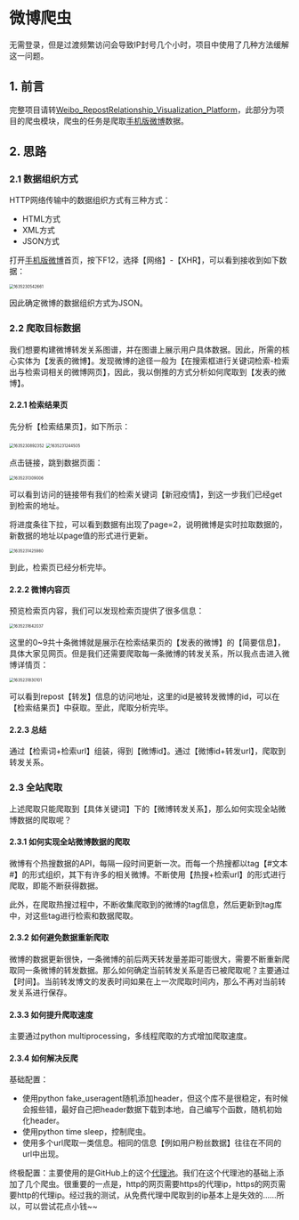 # 微博爬虫

无需登录，但是过渡频繁访问会导致IP封号几个小时，项目中使用了几种方法缓解这一问题。

## 1. 前言

完整项目请转[Weibo_RepostRelationship_Visualization_Platform](https://github.com/WIN0624/Weibo_RepostRelationship_Visualization_Platform)，此部分为项目的爬虫模块，爬虫的任务是爬取[手机版微博](https://m.weibo.cn/)数据。

## 2. 思路

### 2.1 数据组织方式

HTTP网络传输中的数据组织方式有三种方式：

* HTML方式
* XML方式
* JSON方式

打开[手机版微博](https://m.weibo.cn/)首页，按下F12，选择【网络】-【XHR】，可以看到接收到如下数据：

<img src="https://github.com/zhongshsh/Images/blob/main/1635230542661.png" alt="1635230542661" style="zoom:50%;" />

因此确定微博的数据组织方式为JSON。

### 2.2 爬取目标数据

我们想要构建微博转发关系图谱，并在图谱上展示用户具体数据。因此，所需的核心实体为【发表的微博】。发现微博的途径一般为【在搜索框进行关键词检索-检索出与检索词相关的微博网页】，因此，我以倒推的方式分析如何爬取到【发表的微博】。

#### 2.2.1 检索结果页

先分析【检索结果页】，如下所示：

<img src="https://github.com/zhongshsh/Images/blob/main/1635230892352.png" alt="1635230892352" style="zoom:50%;" />

<img src="https://github.com/zhongshsh/Images/blob/main/1635231244505.png" alt="1635231244505" style="zoom:50%;" />

点击链接，跳到数据页面：

<img src="https://github.com/zhongshsh/Images/blob/main/1635231309006.png" alt="1635231309006" style="zoom:50%;" />

可以看到访问的链接带有我们的检索关键词【新冠疫情】，到这一步我们已经get到检索的地址。

将进度条往下拉，可以看到数据有出现了page=2，说明微博是实时拉取数据的，新数据的地址以page值的形式进行更新。

<img src="https://github.com/zhongshsh/Images/blob/main/1635231425980.png" alt="1635231425980" style="zoom:50%;" />

到此，检索页已经分析完毕。

#### 2.2.2 微博内容页

预览检索页内容，我们可以发现检索页提供了很多信息：

<img src="https://github.com/zhongshsh/Images/blob/main/1635231642037.png" alt="1635231642037" style="zoom:50%;" />

这里的0~9共十条微博就是展示在检索结果页的【发表的微博】的【简要信息】，具体大家见网页。但是我们还需要爬取每一条微博的转发关系，所以我点击进入微博详情页：

<img src="https://github.com/zhongshsh/Images/blob/main/1635231830101.png" alt="1635231830101" style="zoom:50%;" />

可以看到repost【转发】信息的访问地址，这里的id是被转发微博的id，可以在【检索结果页】中获取。至此，爬取分析完毕。

#### 2.2.3 总结

通过【检索词+检索url】组装，得到【微博id】。通过【微博id+转发url】，爬取到转发关系。



### 2.3 全站爬取

上述爬取只能爬取到【具体关键词】下的【微博转发关系】，那么如何实现全站微博数据的爬取呢？

#### 2.3.1 如何实现全站微博数据的爬取

微博有个热搜数据的API，每隔一段时间更新一次。而每一个热搜都以tag【#文本#】的形式组织，其下有许多的相关微博。不断使用【热搜+检索url】的形式进行爬取，即能不断获得数据。

此外，在爬取热搜过程中，不断收集爬取到的微博的tag信息，然后更新到tag库中，对这些tag进行检索和数据爬取。

#### 2.3.2 如何避免数据重新爬取

微博的数据更新很快，一条微博的前后两天转发量差距可能很大，需要不断重新爬取同一条微博的转发数据。那么如何确定当前转发关系是否已被爬取呢？主要通过【时间】。当前转发博文的发表时间如果在上一次爬取时间内，那么不再对当前转发关系进行保存。

#### 2.3.3 如何提升爬取速度

主要通过python multiprocessing，多线程爬取的方式增加爬取速度。

#### 2.3.4 如何解决反爬

基础配置：

* 使用python fake_useragent随机添加header，但这个库不是很稳定，有时候会报些错，最好自己把header数据下载到本地，自己编写个函数，随机初始化header。
* 使用python time sleep，控制爬虫。
* 使用多个url爬取一类信息。相同的信息【例如用户粉丝数据】往往在不同的url中出现。

终极配置：主要使用的是GitHub上的这个[代理池](https://github.com/Python3WebSpider/PorxyPool)。我们在这个代理池的基础上添加了几个爬虫。很重要的一点是，http的网页需要https的代理ip，https的网页需要http的代理ip。经过我的测试，从免费代理中爬取到的ip基本上是失效的……所以，可以尝试花点小钱~~


